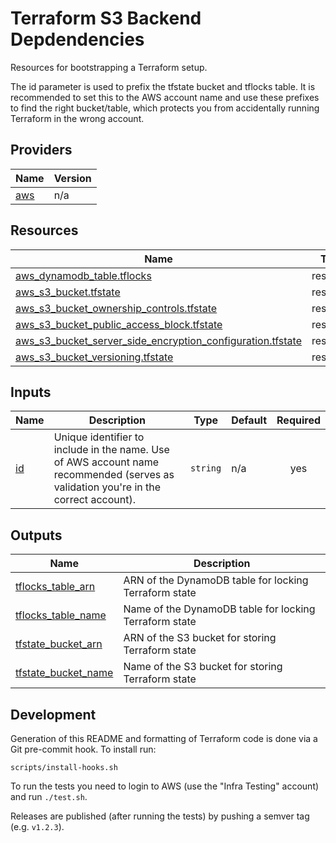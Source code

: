<!-- BEGIN_TF_DOCS -->
# Terraform S3 Backend Depdendencies

Resources for bootstrapping a Terraform setup.

The id parameter is used to prefix the tfstate bucket and tflocks table. It is recommended to set this
to the AWS account name and use these prefixes to find the right bucket/table, which protects you from
accidentally running Terraform in the wrong account.

## Providers

| Name | Version |
|------|---------|
| <a name="provider_aws"></a> [aws](#provider\_aws) | n/a |

## Resources

| Name | Type |
|------|------|
| [aws_dynamodb_table.tflocks](https://registry.terraform.io/providers/hashicorp/aws/latest/docs/resources/dynamodb_table) | resource |
| [aws_s3_bucket.tfstate](https://registry.terraform.io/providers/hashicorp/aws/latest/docs/resources/s3_bucket) | resource |
| [aws_s3_bucket_ownership_controls.tfstate](https://registry.terraform.io/providers/hashicorp/aws/latest/docs/resources/s3_bucket_ownership_controls) | resource |
| [aws_s3_bucket_public_access_block.tfstate](https://registry.terraform.io/providers/hashicorp/aws/latest/docs/resources/s3_bucket_public_access_block) | resource |
| [aws_s3_bucket_server_side_encryption_configuration.tfstate](https://registry.terraform.io/providers/hashicorp/aws/latest/docs/resources/s3_bucket_server_side_encryption_configuration) | resource |
| [aws_s3_bucket_versioning.tfstate](https://registry.terraform.io/providers/hashicorp/aws/latest/docs/resources/s3_bucket_versioning) | resource |

## Inputs

| Name | Description | Type | Default | Required |
|------|-------------|------|---------|:--------:|
| <a name="input_id"></a> [id](#input\_id) | Unique identifier to include in the name. Use of AWS account name recommended (serves as validation you're in the correct account). | `string` | n/a | yes |

## Outputs

| Name | Description |
|------|-------------|
| <a name="output_tflocks_table_arn"></a> [tflocks\_table\_arn](#output\_tflocks\_table\_arn) | ARN of the DynamoDB table for locking Terraform state |
| <a name="output_tflocks_table_name"></a> [tflocks\_table\_name](#output\_tflocks\_table\_name) | Name of the DynamoDB table for locking Terraform state |
| <a name="output_tfstate_bucket_arn"></a> [tfstate\_bucket\_arn](#output\_tfstate\_bucket\_arn) | ARN of the S3 bucket for storing Terraform state |
| <a name="output_tfstate_bucket_name"></a> [tfstate\_bucket\_name](#output\_tfstate\_bucket\_name) | Name of the S3 bucket for storing Terraform state |

## Development

Generation of this README and formatting of Terraform code is done via a Git pre-commit hook. To install run:

    scripts/install-hooks.sh

To run the tests you need to login to AWS (use the "Infra Testing" account) and run `./test.sh`.

Releases are published (after running the tests) by pushing a semver tag (e.g. `v1.2.3`).
<!-- END_TF_DOCS -->